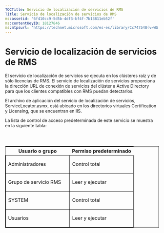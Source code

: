 ```yaml
---
TOCTitle: Servicio de localización de servicios de RMS
Title: Servicio de localización de servicios de RMS
ms:assetid: '6f410cc9-5d5b-4df3-bf4f-7b13811eb52f'
ms:contentKeyID: 18127846
ms:mtpsurl: 'https://technet.microsoft.com/es-es/library/Cc747548(v=WS.10)'
---
```


Servicio de localización de servicios de RMS
============================================

El servicio de localización de servicios se ejecuta en los clústeres raíz y de sólo licencias de RMS. El servicio de localización de servicios proporciona la dirección URL de conexión de servicios del clúster a Active Directory para que los clientes compatibles con RMS puedan detectarlos.

El archivo de aplicación del servicio de localización de servicios, ServiceLocator.asmx, está ubicado en los directorios virtuales Certification y Licensing, que se encuentran en IIS.

La lista de control de acceso predeterminada de este servicio se muestra en la siguiente tabla:

###  

<p> </p>
<table style="border:1px solid black;">
<colgroup>
<col width="50%" />
<col width="50%" />
</colgroup>
<thead>
<tr class="header">
<th>Usuario o grupo</th>
<th>Permiso predeterminado</th>
</tr>
</thead>
<tbody>
<tr class="odd">
<td style="border:1px solid black;"><p>Administradores</p></td>
<td style="border:1px solid black;"><p>Control total</p></td>
</tr>  
<tr class="even">
<td style="border:1px solid black;"><p>Grupo de servicio RMS</p></td>
<td style="border:1px solid black;"><p>Leer y ejecutar</p></td>
</tr>  
<tr class="odd">
<td style="border:1px solid black;"><p>SYSTEM</p></td>
<td style="border:1px solid black;"><p>Control total</p></td>
</tr>  
<tr class="even">
<td style="border:1px solid black;"><p>Usuarios</p></td>
<td style="border:1px solid black;"><p>Leer y ejecutar</p></td>
</tr>  
</tbody>  
</table>
